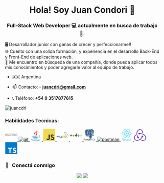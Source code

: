 
<h1 align="center">Hola! Soy Juan Condori 👋</h1>
<h3 align="center">Full-Stack Web Developer 💻 actualmente en busca de trabajo 🚀.</h3>
🖥️ Desarrollador junior con ganas de crecer y perfeccionarme!!<br/>
🌐 Cuento con una solida formación, y experiencia en el desarrollo Back-End y Front-End de aplicaciones web.<br/>
📣 Me encuentro en búsqueda de una compañía, donde pueda aplicar todos mis conocimientos y poder agregarle valor al equipo de trabajo.<br/>

- 🇦🇷 Argentina

- 📫 Contacto: - **juancdri@gmail.com**

- 📞 Teléfono: **+54 9 3517877615**

<p align="left"> <img src="https://komarev.com/ghpvc/?username=juancdri&label=Profile%20views&color=0e75b6&style=flat" alt="juancdri" /> </p>

<h3> Habilidades Tecnicas:</h3>
<p align="left"> 
<a href="https://expressjs.com" target="_blank"> <img src="https://raw.githubusercontent.com/devicons/devicon/master/icons/express/express-original-wordmark.svg" alt="express" width="40" height="40"/> </a> 
 <a href="https://git-scm.com/" target="_blank"> <img src="https://www.vectorlogo.zone/logos/git-scm/git-scm-icon.svg" alt="git" width="40" height="40"/> </a> 
  <a href="https://www.java.com" target="_blank"> <img src="https://raw.githubusercontent.com/devicons/devicon/master/icons/java/java-original.svg" alt="java" width="40" height="40"/> </a> 
  <a href="https://developer.mozilla.org/en-US/docs/Web/JavaScript" target="_blank"> <img src="https://raw.githubusercontent.com/devicons/devicon/master/icons/javascript/javascript-original.svg" alt="javascript" width="40" height="40"/> </a> 
  <a href="https://www.mysql.com/" target="_blank"> <img src="https://raw.githubusercontent.com/devicons/devicon/master/icons/mysql/mysql-original-wordmark.svg" alt="mysql" width="40" height="40"/> </a> 
  <a href="https://nodejs.org" target="_blank"> <img src="https://raw.githubusercontent.com/devicons/devicon/master/icons/nodejs/nodejs-original-wordmark.svg" alt="nodejs" width="40" height="40"/> </a> 
  <a href="https://www.postgresql.org" target="_blank"> <img src="https://raw.githubusercontent.com/devicons/devicon/master/icons/postgresql/postgresql-original-wordmark.svg" alt="postgresql" width="40" height="40"/> </a> 
  <a href="https://postman.com" target="_blank"> <img src="https://www.vectorlogo.zone/logos/getpostman/getpostman-icon.svg" alt="postman" width="40" height="40"/> </a> 
  <a href="https://reactjs.org/" target="_blank"> <img src="https://raw.githubusercontent.com/devicons/devicon/master/icons/react/react-original-wordmark.svg" alt="react" width="40" height="40"/> </a> 
  <a href="https://redux.js.org" target="_blank"> <img src="https://raw.githubusercontent.com/devicons/devicon/master/icons/redux/redux-original.svg" alt="redux" width="40" height="40"/> </a> 
  <a href="https://www.typescriptlang.org/" target="_blank"> <img src="https://raw.githubusercontent.com/devicons/devicon/master/icons/typescript/typescript-original.svg" alt="typescript" width="40" height="40"/> </a> 
</p>

<h3> 🤝 &nbsp; Conectá conmigo </h3>

<p align="center">
  <a href="https://www.linkedin.com/in/juancondori/"><img src="https://img.shields.io/badge/-Juan%20M.%20Condori-0077B5?style=flat-square&logo=Linkedin&logoColor=white"/></a>
<a href="mailto:juancdri@gmail.com"><img src="https://img.shields.io/badge/-juancdri@gmail.com-D14836?style=flat-square&logo=Gmail&logoColor=white"/></a>
  
<!--
**juancdri/juancdri** is a ✨ _special_ ✨ repository because its `README.md` (this file) appears on your GitHub profile.

Here are some ideas to get you started:

- 🔭 I’m currently working on ...
- 🌱 I’m currently learning ...
- 👯 I’m looking to collaborate on ...
- 🤔 I’m looking for help with ...
- 💬 Ask me about ...
- 📫 How to reach me: ...
- 😄 Pronouns: ...
- ⚡ Fun fact: ...
-->
